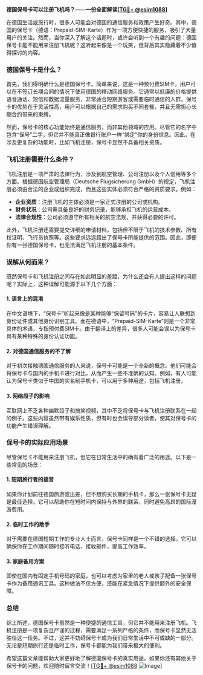 **德国保号卡可以注册飞机吗？——一份全面解读[[TG💪+ @esim1088](https://t.me/s/esim1088)]**

在德国生活或旅行时，很多人可能会对德国的通信服务和政策产生好奇。其中，德国的保号卡（德语：Prepaid-SIM-Karte）作为一项方便快捷的服务，吸引了大量用户的关注。然而，当你深入了解这个话题时，或许会听到一个有趣的问题：德国保号卡能不能用来注册飞机呢？这听起来像是一个玩笑，但背后其实隐藏着不少值得探讨的内容。

### 德国保号卡是什么？

首先，我们得明确什么是德国保号卡。简单来说，这是一种预付费SIM卡，用户可以在不签订长期合同的情况下使用德国的移动网络服务。它通常以低廉的价格提供语音通话、短信和数据流量服务，非常适合短期游客或需要临时通信的人群。保号卡的优势在于灵活性高，用户可以根据自己的需求购买不同套餐，并且无需担心长期合约带来的束缚。

然而，保号卡的核心功能始终是通信服务，而非其他领域的应用。尽管它的名字中包含“保号”二字，但它并不能真正像银行账户一样“绑定”你的身份信息。因此，在涉及更复杂的功能时，比如飞机注册，保号卡显然不具备相关资质。

### 飞机注册需要什么条件？

飞机注册是一项严肃的法律行为，涉及到航空管理、公司注册以及个人信用等多个方面。根据德国航空管理局（Deutsche Flugsicherung GmbH）的规定，飞机注册必须由合法的企业或组织完成，而且这些实体必须符合严格的资质要求。例如：

- **企业资质**：注册飞机的主体必须是一家正式注册的公司或机构。
- **财务状况**：公司需具备良好的财务记录，能够承担飞机的运营成本。
- **法律合规性**：公司必须遵守所有相关的航空法规，并获得必要的许可。

此外，飞机注册还需要提交详细的申请材料，包括但不限于飞机的技术参数、所有权证明、飞行员执照等。这些要求远远超出了保号卡所能提供的范围。因此，即便你有一张德国保号卡，也无法满足飞机注册的基本条件。

### 误解从何而来？

既然保号卡和飞机注册之间存在如此明显的差距，为什么还会有人提出这样的问题呢？实际上，这种误解可能源于以下几个方面：

#### 1. **语言上的混淆**
在中文语境下，“保号卡”听起来像是某种能够“保留号码”的卡片，容易让人联想到身份证件或其他身份识别工具。而在德语中，“Prepaid-SIM-Karte”则是一个非常具体的术语，专指预付费SIM卡。由于翻译上的差异，很多人可能会误以为保号卡具有某种特殊的身份认证功能。

#### 2. **对德国通信服务的不了解**
对于初次接触德国通信服务的人来说，保号卡可能是一个全新的概念。他们可能会将保号卡与国内的手机卡进行对比，从而产生一些不准确的认知。例如，有人可能认为保号卡类似于中国的实名制手机卡，可以用于多种用途，包括飞机注册。

#### 3. **网络段子的影响**
互联网上不乏各种幽默段子和搞笑视频，其中不乏将保号卡与飞机注册联系在一起的例子。这些内容虽然带有娱乐性质，但有时也会误导部分读者，使其对保号卡的功能产生错误理解。

### 保号卡的实际应用场景

尽管保号卡不能用来注册飞机，但它在日常生活中的确有着广泛的用途。以下是一些常见的场景：

#### 1. **短期旅行者的福音**
如果你计划前往德国旅游或出差，但不想购买长期的手机卡，那么一张保号卡无疑是最佳选择。它可以帮助你在短时间内保持与外界的联系，同时避免高昂的国际漫游费用。

#### 2. **临时工作的助手**
对于需要在德国短期工作的专业人士而言，保号卡同样是一个不错的选择。它可以确保你在工作期间随时接听电话、接收邮件，提高工作效率。

#### 3. **家庭备用方案**
即使在国内有固定手机号码的家庭，也可以考虑为家里的老人或孩子配备一张保号卡作为备用通讯工具。这种做法不仅方便，还能在紧急情况下提供额外的安全保障。

### 总结

综上所述，德国保号卡虽然是一种便捷的通信工具，但它并不能用来注册飞机。飞机注册是一项复杂且严谨的过程，需要满足一系列严格的条件，而保号卡显然无法胜任这一任务。不过，这并不妨碍保号卡成为我们日常生活中不可或缺的一部分。无论是短期旅行还是临时工作，保号卡都能为我们带来极大的便利。

希望这篇文章能帮助大家更好地了解德国保号卡的真实用途。如果你还有其他关于保号卡的问题，欢迎随时留言交流！[[TG💪+ @esim1088](https://t.me/s/esim1088) ![Image](https://i.postimg.cc/4NQfJmqS/Snipaste-2025-05-13-00-14-12.png)]